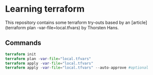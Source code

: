 # Learning terraform

This repository contains some terraform try-outs based by an [article](terraform plan -var-file=local.tfvars) by Thorsten Hans.

## Commands

```terraform
terraform init
terraform plan -var-file="local.tfvars"
terraform apply -var-file="local.tfvars"
terraform apply -var-file="local.tfvars" --auto-approve #optional
```